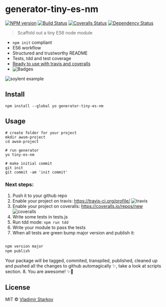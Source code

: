 # generator-tiny-es-nm

[![NPM version][npm-image]][npm-url]
[![Build Status][travis-image]][travis-url]
[![Coveralls Status][coveralls-image]][coveralls-url]
[![Dependency Status][depstat-image]][depstat-url]

> Scaffold out a tiny ES6 node module

* `npm init` compliant
* ES6 workflow
* Structured and trustworthy README
* Tests, tdd and test coverage
* [Ready to use with travis and coveralls](#next-steps)
* ![Badges][badges]

[tdd]: https://iamstarkov.com/start-with-testing/
[badges]: https://img.shields.io/badge/with-badges-brightgreen.svg?style=flat-square

![soylent example](http://i.imgur.com/10C4sIn.png)

## Install

    npm install --global yo generator-tiny-es-nm

## Usage

    # create folder for your project
    mkdir awsm-project
    cd awsm-project

    # run generator
    yo tiny-es-nm

    # make initial commit
    git init
    git commit -am 'init commit'


### Next steps:

1. Push it to your github repo
2. Enable your project on travis: https://travis-ci.org/profile/
  ![travis](http://i.imgur.com/mN4EvhC.png)
3. Enable your project on coveralls: https://coveralls.io/repos/new
  ![coveralls](http://i.imgur.com/ApfXMLl.png)
4. Write some tests in tests.js
5. Run tdd mode: `npm run tdd`
6. Write your module to pass the tests
7. When all tests are green bump major version and publish it:
  ```javascript
  
npm version major
npm publish
  ```
  Your package will be tagged, commited, transpiled, published, cleaned up and pushed all the changes to github automagically ✨, take a look at scripts section.
8. You are awesome! ✨💫

## License

MIT © [Vladimir Starkov](https://iamstarkov.com/)

[npm-url]: https://npmjs.org/package/generator-tiny-es-nm
[npm-image]: https://img.shields.io/npm/v/generator-tiny-es-nm.svg?style=flat-square

[travis-url]: https://travis-ci.org/iamstarkov/generator-tiny-es-nm
[travis-image]: https://img.shields.io/travis/iamstarkov/generator-tiny-es-nm.svg?style=flat-square

[coveralls-url]: https://coveralls.io/r/iamstarkov/generator-tiny-es-nm
[coveralls-image]: https://img.shields.io/coveralls/iamstarkov/generator-tiny-es-nm.svg?style=flat-square

[depstat-url]: https://david-dm.org/iamstarkov/generator-tiny-es-nm
[depstat-image]: https://david-dm.org/iamstarkov/generator-tiny-es-nm.svg?style=flat-square
